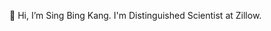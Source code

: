 👋 Hi, I’m Sing Bing Kang. I'm Distinguished Scientist at Zillow.

<!---
singbingk/singbingk is a ✨ special ✨ repository because its `README.md` (this file) appears on your GitHub profile.
You can click the Preview link to take a look at your changes.
--->
